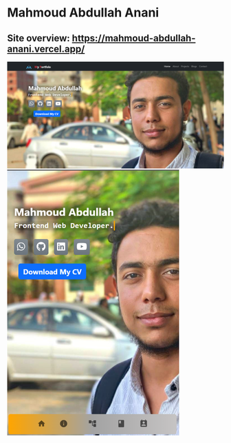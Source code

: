 # Mahmoud Abdullah Anani
## Site overview: https://mahmoud-abdullah-anani.vercel.app/
<img width="600" src="./src/Image/1.png" alt="Disktop-Mahmoud-Abdullah-Anani" />
<br />
<img width="400" src="./src/Image/2.png" alt="Mobile-Mahmoud-Abdullah-Anani" />